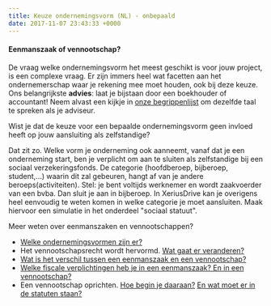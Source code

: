 ```yaml
---
title: Keuze ondernemingsvorm (NL) - onbepaald
date: 2017-11-07 23:43:33 +0000
---
```

#### Eenmanszaak of vennootschap?

De vraag welke ondernemingsvorm het meest geschikt is voor jouw project, is een complexe vraag. Er zijn immers heel wat facetten aan het ondernemerschap waar je rekening mee moet houden, ook bij deze keuze. Ons belangrijkste **advies**: laat je bijstaan door een boekhouder of accountant! Neem alvast een kijkje in [onze begrippenlijst](https://www.xerius.be/begrippenlijst) om dezelfde taal te spreken als je adviseur.

Wist je dat de keuze voor een bepaalde ondernemingsvorm geen invloed heeft op jouw aansluiting als zelfstandige?

Dat zit zo. Welke vorm je onderneming ook aanneemt, vanaf dat je een onderneming start, ben je verplicht om aan te sluiten als zelfstandige bij een sociaal verzekeringsfonds. De categorie (hoofdberoep, bijberoep, student,...) waarin dit zal gebeuren, hangt af van je andere beroeps(activiteiten). Stel: je bent voltijds werknemer en wordt zaakvoerder van een bvba. Dan sluit je aan in bijberoep. In XeriusDrive kan je overigens heel eenvoudig te weten komen in welke categorie je moet aansluiten. Maak hiervoor een simulatie in het onderdeel "sociaal statuut".

Meer weten over eenmanszaken en vennootschappen?

* [Welke ondernemingsvormen zijn er?](http://www.xerius.be/zelfstandigen/start-eigen-zaak/juridische-vorm/)
* Het vennootschapsrecht wordt hervormd. [Wat gaat er veranderen?](https://www.xerius.be/blog/hervorming-van-het-vennootschapsrecht-wat-verandert-er) 
* [Wat is het verschil tussen een eenmanszaak en een vennootschap?](http://www.xerius.be/blog/zelfstandige-worden-eenmanszaak-vennootschap/)
* [Welke fiscale verplichtingen heb je in een eenmanszaak? En in een vennootschap?](https://www.vlaanderen.be/nl/ondernemen/boekhouding-belastingen-en-fiscaliteit/belastingen-voor-startende-ondernemers)
* Een vennootschap oprichten. [Hoe begin je daaraan?](www.xerius.be/oprichting-vennootschap) [En wat moet er in de statuten staan?](https://www.xerius.be/blog/wat-moet-in-statuten-staan)
